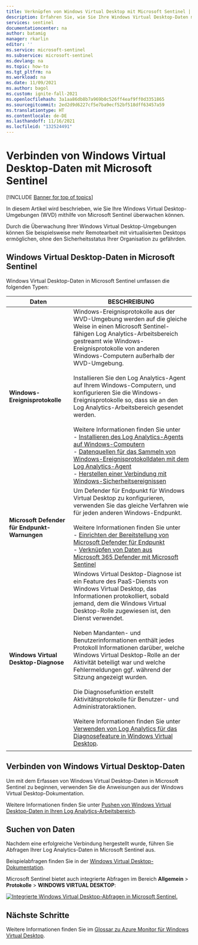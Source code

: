 ```yaml
---
title: Verknüpfen von Windows Virtual Desktop mit Microsoft Sentinel | Microsoft-Dokumentation
description: Erfahren Sie, wie Sie Ihre Windows Virtual Desktop-Daten mit Microsoft Sentinel verbinden.
services: sentinel
documentationcenter: na
author: batamig
manager: rkarlin
editor: ''
ms.service: microsoft-sentinel
ms.subservice: microsoft-sentinel
ms.devlang: na
ms.topic: how-to
ms.tgt_pltfrm: na
ms.workload: na
ms.date: 11/09/2021
ms.author: bagol
ms.custom: ignite-fall-2021
ms.openlocfilehash: 3a1aa86db8b7a969b0c526ff4eaf9ff0d3351865
ms.sourcegitcommit: 2ed2d9d6227cf5e7ba9ecf52bf518dff63457a59
ms.translationtype: HT
ms.contentlocale: de-DE
ms.lasthandoff: 11/16/2021
ms.locfileid: "132524491"
---
```

# <a name="connect-windows-virtual-desktop-data-to-microsoft-sentinel"></a>Verbinden von Windows Virtual Desktop-Daten mit Microsoft Sentinel

[!INCLUDE [Banner for top of topics](./includes/banner.md)]

In diesem Artikel wird beschrieben, wie Sie Ihre Windows Virtual Desktop-Umgebungen (WVD) mithilfe von Microsoft Sentinel überwachen können.

Durch die Überwachung Ihrer Windows Virtual Desktop-Umgebungen können Sie beispielsweise mehr Remotearbeit mit virtualisierten Desktops ermöglichen, ohne den Sicherheitsstatus Ihrer Organisation zu gefährden.

## <a name="windows-virtual-desktop-data-in-microsoft-sentinel"></a>Windows Virtual Desktop-Daten in Microsoft Sentinel

Windows Virtual Desktop-Daten in Microsoft Sentinel umfassen die folgenden Typen:


|Daten  |BESCHREIBUNG  |
|---------|---------|
|**Windows-Ereignisprotokolle**     |  Windows-Ereignisprotokolle aus der WVD-Umgebung werden auf die gleiche Weise in einen Microsoft Sentinel-fähigen Log Analytics-Arbeitsbereich gestreamt wie Windows-Ereignisprotokolle von anderen Windows-Computern außerhalb der WVD-Umgebung. <br><br>Installieren Sie den Log Analytics-Agent auf Ihrem Windows-Computern, und konfigurieren Sie die Windows-Ereignisprotokolle so, dass sie an den Log Analytics-Arbeitsbereich gesendet werden.<br><br>Weitere Informationen finden Sie unter<br>- [Installieren des Log Analytics-Agents auf Windows-Computern](../azure-monitor/agents/agent-windows.md)<br>- [Datenquellen für das Sammeln von Windows-Ereignisprotokolldaten mit dem Log Analytics-Agent](../azure-monitor/agents/data-sources-windows-events.md)<br>- [Herstellen einer Verbindung mit Windows-Sicherheitsereignissen](connect-windows-security-events.md)       |
|**Microsoft Defender für Endpunkt-Warnungen**     |  Um Defender für Endpunkt für Windows Virtual Desktop zu konfigurieren, verwenden Sie das gleiche Verfahren wie für jeden anderen Windows-Endpunkt. <br><br>Weitere Informationen finden Sie unter <br>- [Einrichten der Bereitstellung von Microsoft Defender für Endpunkt](/windows/security/threat-protection/microsoft-defender-atp/production-deployment)<br>- [Verknüpfen von Daten aus Microsoft 365 Defender mit Microsoft Sentinel](connect-microsoft-365-defender.md)       |
|**Windows Virtual Desktop-Diagnose**     | Windows Virtual Desktop-Diagnose ist ein Feature des PaaS-Diensts von Windows Virtual Desktop, das Informationen protokolliert, sobald jemand, dem die Windows Virtual Desktop-Rolle zugewiesen ist, den Dienst verwendet. <br><br>Neben Mandanten- und Benutzerinformationen enthält jedes Protokoll Informationen darüber, welche Windows Virtual Desktop-Rolle an der Aktivität beteiligt war und welche Fehlermeldungen ggf. während der Sitzung angezeigt wurden. <br><br>Die Diagnosefunktion erstellt Aktivitätsprotokolle für Benutzer- und Administratoraktionen. <br><br>Weitere Informationen finden Sie unter [Verwenden von Log Analytics für das Diagnosefeature in Windows Virtual Desktop](../virtual-desktop/virtual-desktop-fall-2019/diagnostics-log-analytics-2019.md).        |
|     |         |

## <a name="connect-windows-virtual-desktop-data"></a>Verbinden von Windows Virtual Desktop-Daten

Um mit dem Erfassen von Windows Virtual Desktop-Daten in Microsoft Sentinel zu beginnen, verwenden Sie die Anweisungen aus der Windows Virtual Desktop-Dokumentation.

Weitere Informationen finden Sie unter [Pushen von Windows Virtual Desktop-Daten in Ihren Log Analytics-Arbeitsbereich](../virtual-desktop/diagnostics-log-analytics.md).

## <a name="find-your-data"></a>Suchen von Daten

Nachdem eine erfolgreiche Verbindung hergestellt wurde, führen Sie Abfragen Ihrer Log Analytics-Daten in Microsoft Sentinel aus.

Beispielabfragen finden Sie in der [Windows Virtual Desktop-Dokumentation](../virtual-desktop/diagnostics-log-analytics.md).


Microsoft Sentinel bietet auch integrierte Abfragen im Bereich **Allgemein** > **Protokolle** > **WINDOWS VIRTUAL DESKTOP**:

[![Integrierte Windows Virtual Desktop-Abfragen in Microsoft Sentinel.](media/connect-windows-virtual-desktop/windows-virtual-desktop-queries.png) ](media/connect-windows-virtual-desktop/windows-virtual-desktop-queries.png#lightbox)

## <a name="next-steps"></a>Nächste Schritte


Weitere Informationen finden Sie im [Glossar zu Azure Monitor für Windows Virtual Desktop](../virtual-desktop/azure-monitor-glossary.md).
